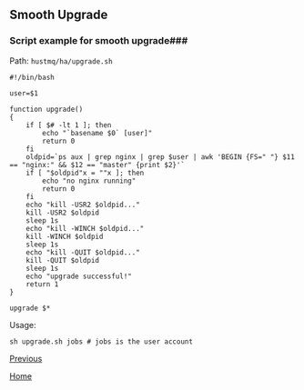 Smooth Upgrade
--

### Script example for smooth upgrade###

Path: `hustmq/ha/upgrade.sh`

	#!/bin/bash
	
	user=$1
	
	function upgrade()
	{
	    if [ $# -lt 1 ]; then
	        echo "`basename $0` [user]"
	        return 0
	    fi
	    oldpid=`ps aux | grep nginx | grep $user | awk 'BEGIN {FS=" "} $11 == "nginx:" && $12 == "master" {print $2}'`
	    if [ "$oldpid"x = ""x ]; then
	        echo "no nginx running"
	        return 0
	    fi
	    echo "kill -USR2 $oldpid..."
	    kill -USR2 $oldpid
	    sleep 1s
	    echo "kill -WINCH $oldpid..."
	    kill -WINCH $oldpid
	    sleep 1s
	    echo "kill -QUIT $oldpid..."
	    kill -QUIT $oldpid
	    sleep 1s
	    echo "upgrade successful!"
	    return 1
	}
	
	upgrade $*

Usage:

    sh upgrade.sh jobs # jobs is the user account 

[Previous](index.md)

[Home](../../index.md)